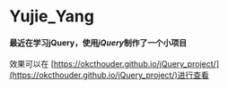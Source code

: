 # Yujie_Yang
#### 最近在学习jQuery，使用*jQuery*制作了一个小项目

效果可以在 [https://okcthouder.github.io/jQuery_project/](https://okcthouder.github.io/jQuery_project/)进行查看
